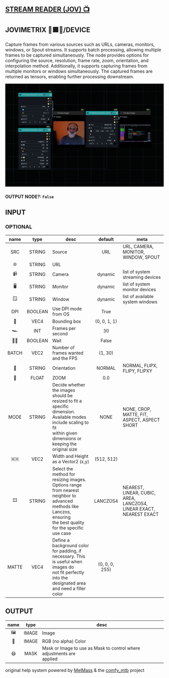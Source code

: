 ## [STREAM READER (JOV) 📺](https://github.com/Amorano/Jovimetrix-examples/blob/master/node/STREAM%20READER/STREAM%20READER.md)

## JOVIMETRIX 🔺🟩🔵/DEVICE

Capture frames from various sources such as URLs, cameras, monitors, windows, or Spout streams. It supports batch processing, allowing multiple frames to be captured simultaneously. The node provides options for configuring the source, resolution, frame rate, zoom, orientation, and interpolation method. Additionally, it supports capturing frames from multiple monitors or windows simultaneously. The captured frames are returned as tensors, enabling further processing downstream.

![STREAM READER](https://raw.githubusercontent.com/Amorano/Jovimetrix-examples/master/node/STREAM%20READER/STREAM%20READER.png)

#### OUTPUT NODE?: `False`

## INPUT

### OPTIONAL

name | type | desc | default | meta
:---:|:---:|---|:---:|---
SRC  |  STRING  | Source | URL | URL, CAMERA, MONITOR, WINDOW, SPOUT
🌐  |  STRING  | URL |  | 
📹  |  STRING  | Camera | dynamic | list of system streaming devices
🖥  |  STRING  | Monitor | dynamic | list of system monitor devices
🪟  |  STRING  | Window | dynamic | list of available system windows
DPI  |  BOOLEAN  | Use DPI mode from OS | True | 
🔲  |  VEC4  | Bounding box | (0, 0, 1, 1) | 
🏎️  |  INT  | Frames per second | 30 | 
✋🏽  |  BOOLEAN  | Wait | False | 
BATCH  |  VEC2  | Number of frames wanted and the FPS | (1, 30) | 
🧭  |  STRING  | Orientation | NORMAL | NORMAL, FLIPX, FLIPY, FLIPXY
🔎  |  FLOAT  | ZOOM | 0.0 | 
MODE  |  STRING  | Decide whether the images should be<br>resized to fit a specific dimension.<br>Available modes include scaling to fit<br>within given dimensions or keeping the<br>original size | NONE | NONE, CROP, MATTE, FIT, ASPECT, ASPECT<br>SHORT
🇼🇭  |  VEC2  | Width and Height as a Vector2 (x,y) | (512, 512) | 
🎞️  |  STRING  | Select the method for resizing images.<br>Options range from nearest neighbor to<br>advanced methods like Lanczos, ensuring<br>the best quality for the specific use case | LANCZOS4 | NEAREST, LINEAR, CUBIC, AREA, LANCZOS4,<br>LINEAR EXACT, NEAREST EXACT
MATTE  |  VEC4  | Define a background color for padding, if<br>necessary. This is useful when images do<br>not fit perfectly into the designated area<br>and need a filler color | (0, 0, 0, 255) | 

## OUTPUT

name | type | desc
:---:|:---:|---
🖼️  |  IMAGE  | Image 
🌈  |  IMAGE  | RGB (no alpha) Color 
😷  |  MASK  | Mask or Image to use as Mask to control where adjustments are<br>applied 

original help system powered by [MelMass](https://github.com/melMass) & the [comfy_mtb](https://github.com/melMass/comfy_mtb) project
